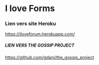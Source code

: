 # I love Forms

### Lien vers site Heroku
https://iloveforum.herokuapp.com/

##### LIEN VERS THE GOSSIP PROJECT
https://github.com/gdanj/the_gossip_project
